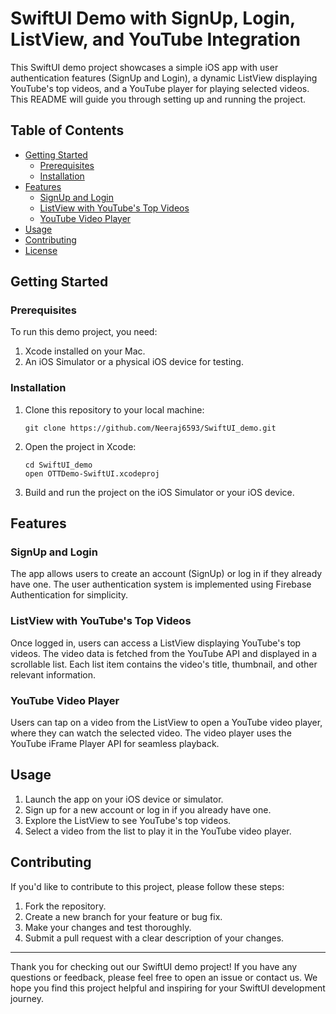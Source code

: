 # SwiftUI Demo with SignUp, Login, ListView, and YouTube Integration

This SwiftUI demo project showcases a simple iOS app with user authentication features (SignUp and Login), a dynamic ListView displaying YouTube's top videos, and a YouTube player for playing selected videos. This README will guide you through setting up and running the project.

## Table of Contents
- [Getting Started](#getting-started)
  - [Prerequisites](#prerequisites)
  - [Installation](#installation)
- [Features](#features)
  - [SignUp and Login](#signup-and-login)
  - [ListView with YouTube's Top Videos](#listview-with-youtubes-top-videos)
  - [YouTube Video Player](#youtube-video-player)
- [Usage](#usage)
- [Contributing](#contributing)
- [License](#license)

## Getting Started

### Prerequisites

To run this demo project, you need:

1. Xcode installed on your Mac.
2. An iOS Simulator or a physical iOS device for testing.

### Installation

1. Clone this repository to your local machine:

   ```shell
   git clone https://github.com/Neeraj6593/SwiftUI_demo.git
   ```

2. Open the project in Xcode:

   ```shell
   cd SwiftUI_demo
   open OTTDemo-SwiftUI.xcodeproj
   ```

3. Build and run the project on the iOS Simulator or your iOS device.

## Features

### SignUp and Login

The app allows users to create an account (SignUp) or log in if they already have one. The user authentication system is implemented using Firebase Authentication for simplicity.

### ListView with YouTube's Top Videos

Once logged in, users can access a ListView displaying YouTube's top videos. The video data is fetched from the YouTube API and displayed in a scrollable list. Each list item contains the video's title, thumbnail, and other relevant information.

### YouTube Video Player

Users can tap on a video from the ListView to open a YouTube video player, where they can watch the selected video. The video player uses the YouTube iFrame Player API for seamless playback.

## Usage

1. Launch the app on your iOS device or simulator.
2. Sign up for a new account or log in if you already have one.
3. Explore the ListView to see YouTube's top videos.
4. Select a video from the list to play it in the YouTube video player.

## Contributing

If you'd like to contribute to this project, please follow these steps:

1. Fork the repository.
2. Create a new branch for your feature or bug fix.
3. Make your changes and test thoroughly.
4. Submit a pull request with a clear description of your changes.


---

Thank you for checking out our SwiftUI demo project! If you have any questions or feedback, please feel free to open an issue or contact us. We hope you find this project helpful and inspiring for your SwiftUI development journey.

